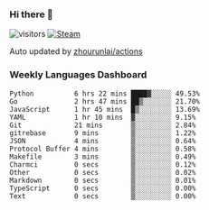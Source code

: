 ### Hi there 👋

![visitors](https://visitor-badge.glitch.me/badge?page_id=zhourunlai)
[![Steam](https://img.shields.io/badge/dynamic/json?label=Steam&query=%24.data.totalSubs&url=https%3A%2F%2Fapi.spencerwoo.com%2Fsubstats%2F%3Fsource%3DsteamGames%26queryKey%3D76561198285156854&suffix=%20Games&logo=steam&labelColor=134375&color=0b1a37&longCache=true)](http://steamcommunity.com/profiles/76561198285156854)

Auto updated by <a href="https://github.com/zhourunlai/zhourunlai/actions" target="_blank">zhourunlai/actions</a>

### Weekly Languages Dashboard

<!--PART:wakatime-->
```text
Python          6 hrs 22 mins ████▓░░░░░ 49.53%
Go              2 hrs 47 mins ██▒░░░░░░░ 21.70%
JavaScript      1 hr 45 mins  █▒░░░░░░░░ 13.69%
YAML            1 hr 10 mins  ▓░░░░░░░░░ 9.15%
Git             21 mins       ▒░░░░░░░░░ 2.84%
gitrebase       9 mins        ▒░░░░░░░░░ 1.22%
JSON            4 mins        ▒░░░░░░░░░ 0.64%
Protocol Buffer 4 mins        ▒░░░░░░░░░ 0.58%
Makefile        3 mins        ▒░░░░░░░░░ 0.49%
Charmci         0 secs        ▒░░░░░░░░░ 0.12%
Other           0 secs        ▒░░░░░░░░░ 0.02%
Markdown        0 secs        ▒░░░░░░░░░ 0.01%
TypeScript      0 secs        ▒░░░░░░░░░ 0.00%
Text            0 secs        ▒░░░░░░░░░ 0.00%
```
<!--PART:wakatime-->
